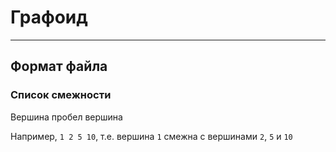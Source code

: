 # Графоид
---
## Формат файла
### Список смежности

Вершина пробел вершина

Например, `1 2 5 10`, т.е. вершина `1` смежна с вершинами `2`, `5` и `10`
